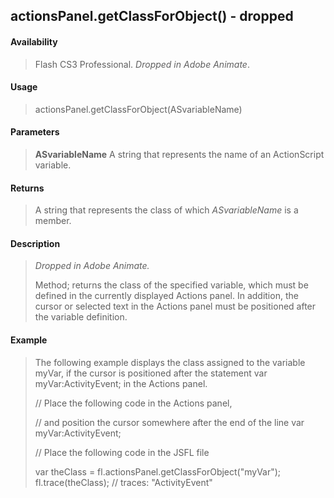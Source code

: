 ## actionsPanel.getClassForObject() - dropped

#### Availability

> Flash CS3 Professional. *Dropped in Adobe Animate*.

#### Usage

> actionsPanel.getClassForObject(ASvariableName)

#### Parameters

> **ASvariableName** A string that represents the name of an ActionScript variable.

#### Returns

> A string that represents the class of which *ASvariableName* is a member.

#### Description

> *Dropped in Adobe Animate.*
>
> Method; returns the class of the specified variable, which must be defined in the currently displayed Actions panel. In addition, the cursor or selected text in the Actions panel must be positioned after the variable definition.

#### Example

> The following example displays the class assigned to the variable myVar, if the cursor is positioned after the statement var myVar:ActivityEvent; in the Actions panel.
>
> // Place the following code in the Actions panel,
>
> // and position the cursor somewhere after the end of the line var myVar:ActivityEvent;
>
> // Place the following code in the JSFL file
>
> var theClass = fl.actionsPanel.getClassForObject("myVar"); fl.trace(theClass); // traces: "ActivityEvent"
